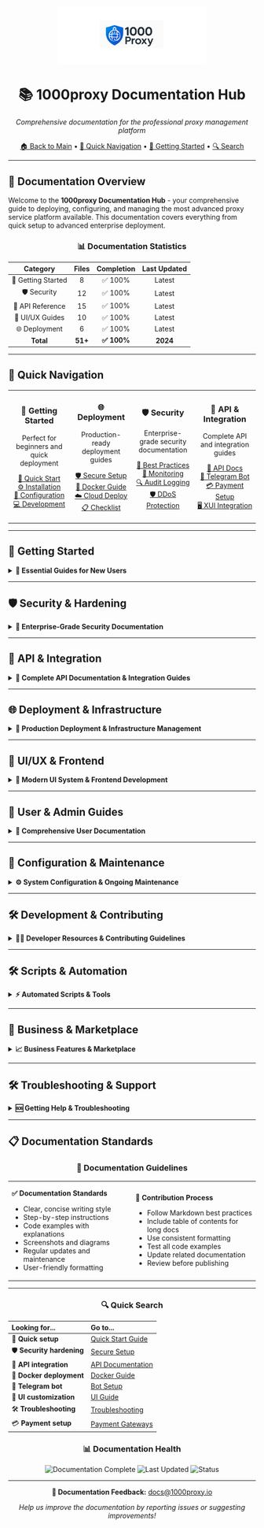 <div align="center">
  <img src="/images/1000proxy.png" width="300" alt="1000Proxy Documentation">
  
  # 📚 1000proxy Documentation Hub
  
  <p><em>Comprehensive documentation for the professional proxy management platform</em></p>
  
  <p>
    <a href="../README.md">🏠 Back to Main</a> •
    <a href="#-quick-navigation">🧭 Quick Navigation</a> •
    <a href="#-getting-started">🚀 Getting Started</a> •
    <a href="#-search-docs">🔍 Search</a>
  </p>
  
</div>

---

## 🎯 Documentation Overview

Welcome to the **1000proxy Documentation Hub** - your comprehensive guide to deploying, configuring, and managing the most advanced proxy service platform available. This documentation covers everything from quick setup to advanced enterprise deployment.

<div align="center">

### 📊 **Documentation Statistics**

| Category | Files | Completion | Last Updated |
|:--------:|:-----:|:----------:|:------------:|
| 🚀 Getting Started | 8 | ✅ 100% | Latest |
| 🛡️ Security | 12 | ✅ 100% | Latest |
| 🔌 API Reference | 15 | ✅ 100% | Latest |
| 🎨 UI/UX Guides | 10 | ✅ 100% | Latest |
| 🌐 Deployment | 6 | ✅ 100% | Latest |
| **Total** | **51+** | **✅ 100%** | **2024** |

</div>

---

## 🧭 Quick Navigation

<table>
<tr>
<td width="25%" align="center">

### 🚀 **Getting Started**
Perfect for beginners and quick deployment

[📖 Quick Start](getting-started/QUICK_START.md)<br>
[⚙️ Installation](getting-started/INSTALLATION.md)<br>
[🔧 Configuration](getting-started/CONFIGURATION.md)<br>
[💻 Development](getting-started/DEVELOPMENT_SETUP.md)

</td>
<td width="25%" align="center">

### 🌐 **Deployment**
Production-ready deployment guides

[🛡️ Secure Setup](SECURE_SETUP_GUIDE.md)<br>
[🐳 Docker Guide](docker/DOCKER_GUIDE.md)<br>
[☁️ Cloud Deploy](deployment/CLOUD_DEPLOYMENT.md)<br>
[📋 Checklist](DEPLOYMENT_CHECKLIST.md)

</td>
<td width="25%" align="center">

### 🛡️ **Security**
Enterprise-grade security documentation

[🔐 Best Practices](security/SECURITY_BEST_PRACTICES.md)<br>
[🚨 Monitoring](security/MONITORING.md)<br>
[🔍 Audit Logging](security/AUDIT_LOGGING.md)<br>
[🛡️ DDoS Protection](security/DDOS_PROTECTION.md)

</td>
<td width="25%" align="center">

### 🔌 **API & Integration**
Complete API and integration guides

[📡 API Docs](api/API_DOCUMENTATION.md)<br>
[🤖 Telegram Bot](../TELEGRAM_BOT_SETUP.md)<br>
[💳 Payment Setup](configuration/PAYMENT_GATEWAYS.md)<br>
[🖥️ XUI Integration](integrations/XUI_INTEGRATION.md)

</td>
</tr>
</table>

---

## 🚀 Getting Started

<details>
<summary><b>📖 Essential Guides for New Users</b></summary>

### 📋 **Beginner Friendly**
- **[⚡ Quick Start Guide](getting-started/QUICK_START.md)** - Get running in 10 minutes
- **[⚙️ Installation Guide](getting-started/INSTALLATION.md)** - Detailed setup instructions
- **[🔧 Configuration Guide](getting-started/CONFIGURATION.md)** - Environment and system configuration
- **[💻 Development Setup](getting-started/DEVELOPMENT_SETUP.md)** - Development environment setup

### 🛠️ **Advanced Setup**
- **[🐳 Docker Development](docker/DOCKER_GUIDE.md)** - Complete Docker setup and configuration
- **[🌐 Production Deployment](deployment/DEPLOYMENT_GUIDE.md)** - Enterprise production deployment
- **[🔄 Migration Guide](deployment/MIGRATION_GUIDE.md)** - Upgrading and migration procedures
- **[📋 System Requirements](getting-started/SYSTEM_REQUIREMENTS.md)** - Hardware and software requirements

</details>

---

## 🛡️ Security & Hardening

<details>
<summary><b>🔐 Enterprise-Grade Security Documentation</b></summary>

### 🛡️ **Core Security**
- **[🔐 Security Best Practices](security/SECURITY_BEST_PRACTICES.md)** - Comprehensive security guide
- **[🔒 Authentication Guide](security/AUTHENTICATION.md)** - User authentication and authorization
- **[🛡️ Authorization System](security/AUTHORIZATION.md)** - Role-based access control
- **[🔐 API Security](security/API_SECURITY.md)** - API authentication and rate limiting

### 🚨 **Monitoring & Response**
- **[📊 Security Monitoring](security/MONITORING.md)** - Real-time security monitoring
- **[📝 Audit Logging](security/AUDIT_LOGGING.md)** - Comprehensive audit trail
- **[🔍 Threat Detection](security/THREAT_DETECTION.md)** - Intrusion detection and prevention
- **[🚨 Incident Response](security/INCIDENT_RESPONSE.md)** - Security incident procedures

### 🛡️ **Advanced Protection**
- **[🔥 Firewall Configuration](security/FIREWALL.md)** - Advanced firewall setup
- **[🛡️ DDoS Protection](security/DDOS_PROTECTION.md)** - DDoS mitigation strategies
- **[🔐 SSL/TLS Setup](security/SSL_SETUP.md)** - Certificate management
- **[💾 Backup Security](security/BACKUP_SECURITY.md)** - Secure backup procedures

</details>

---

## 🔌 API & Integration

<details>
<summary><b>📡 Complete API Documentation & Integration Guides</b></summary>

### 📡 **API Documentation**
- **[🔌 Complete API Reference](api/API_DOCUMENTATION.md)** - Full API documentation
- **[🚀 API Quick Start](api/API_QUICK_START.md)** - Getting started with the API
- **[🔐 Authentication API](api/AUTHENTICATION.md)** - API authentication methods
- **[👥 User Management API](api/USER_MANAGEMENT.md)** - User and account management
- **[📦 Order Management API](api/ORDER_MANAGEMENT.md)** - Order processing and tracking
- **[💰 Payment API](api/PAYMENT_API.md)** - Payment processing and webhooks

### 🔗 **External Integrations**
- **[🖥️ XUI Panel Integration](integrations/XUI_INTEGRATION.md)** - 3X-UI panel connectivity
- **[📱 Telegram Bot API](integrations/TELEGRAM_BOT.md)** - Bot setup and management
- **[💳 Payment Gateway Setup](integrations/PAYMENT_GATEWAYS.md)** - Multi-gateway configuration
- **[📧 Email Service Setup](integrations/EMAIL_SERVICES.md)** - SMTP and email configuration
- **[📊 Analytics Integration](integrations/ANALYTICS.md)** - Third-party analytics

### 🛠️ **Developer Resources**
- **[🏗️ Architecture Overview](architecture/SYSTEM_ARCHITECTURE.md)** - System architecture and design
- **[💾 Database Schema](architecture/DATABASE_SCHEMA.md)** - Database structure and relationships
- **[🔄 Queue System](architecture/QUEUE_SYSTEM.md)** - Background job processing
- **[📊 Caching Strategy](architecture/CACHING_STRATEGY.md)** - Performance optimization

</details>

---

## 🌐 Deployment & Infrastructure

<details>
<summary><b>🚀 Production Deployment & Infrastructure Management</b></summary>

### 🌐 **Production Deployment**
- **[🛡️ Secure Setup Guide](SECURE_SETUP_GUIDE.md)** - Enterprise security deployment
- **[🚀 Production Deployment](deployment/DEPLOYMENT_GUIDE.md)** - Complete production setup
- **[☁️ Cloud Deployment](deployment/CLOUD_DEPLOYMENT.md)** - AWS, GCP, Azure deployment
- **[📋 Deployment Checklist](DEPLOYMENT_CHECKLIST.md)** - Pre and post-deployment checks

### 🐳 **Docker & Containers**
- **[🐳 Docker Guide](docker/DOCKER_GUIDE.md)** - Complete Docker setup
- **[🔧 Docker Compose](docker/DOCKER_COMPOSE.md)** - Multi-service orchestration
- **[🏭 Production Docker](docker/PRODUCTION_DOCKER.md)** - Production containerization
- **[📊 Container Monitoring](docker/MONITORING.md)** - Container health and metrics

### 🔧 **Infrastructure**
- **[⚡ Performance Tuning](infrastructure/PERFORMANCE_TUNING.md)** - Optimization strategies
- **[📊 Monitoring Setup](infrastructure/MONITORING_SETUP.md)** - System monitoring
- **[💾 Backup & Recovery](infrastructure/BACKUP_RECOVERY.md)** - Data protection
- **[🔄 Load Balancing](infrastructure/LOAD_BALANCING.md)** - High availability setup

</details>

---

## 🎨 UI/UX & Frontend

<details>
<summary><b>🎯 Modern UI System & Frontend Development</b></summary>

### 🎨 **Design System**
- **[🎯 UI Modernization Summary](../UI_MODERNIZATION_SUMMARY.md)** - Complete UI overhaul
- **[📱 Mobile Responsive Guide](../MOBILE_RESPONSIVE_GUIDE.md)** - Mobile-first design
- **[🎨 Modern UI Guide](ui/MODERN_UI_GUIDE.md)** - Design system guidelines
- **[⚡ Livewire Components](ui/LIVEWIRE_COMPONENTS.md)** - Reactive components
- **[🎯 Heroicons Integration](ui/HEROICONS_INTEGRATION.md)** - Professional iconography

### 📱 **Mobile & Responsive**
- **[📐 Responsive Design](ui/RESPONSIVE_DESIGN.md)** - Multi-device compatibility
- **[📱 PWA Setup](ui/PWA_SETUP.md)** - Progressive Web App features
- **[🔔 Push Notifications](ui/PUSH_NOTIFICATIONS.md)** - Real-time notifications
- **[♿ Accessibility Features](../ACCESSIBILITY_FEATURES.md)** - Inclusive design

### 🛠️ **Component Library**
- **[📚 Component Library Guide](../COMPONENT_LIBRARY_GUIDE.md)** - Reusable components
- **[🎨 Advanced Color System](../ADVANCED_COLOR_SYSTEM_SUMMARY.md)** - Color palette and theming
- **[📊 Interactive Data Tables](../INTERACTIVE_DATA_TABLE_SYSTEM.md)** - Advanced table components
- **[🧪 Component Testing](../COLOR_SYSTEM_TESTING.md)** - UI component testing

</details>

---

## 👥 User & Admin Guides

<details>
<summary><b>📖 Comprehensive User Documentation</b></summary>

### 👨‍💼 **Administrator Guides**
- **[👨‍💼 Admin Manual](../ADMIN_MANUAL.md)** - Complete admin documentation
- **[🔑 Admin Credentials](../ADMIN_CREDENTIALS.md)** - Default access and setup
- **[👥 User Management](user-guides/USER_MANAGEMENT.md)** - Managing users and roles
- **[📊 Analytics Dashboard](user-guides/ANALYTICS_DASHBOARD.md)** - Business intelligence

### 👤 **Customer & User Guides**
- **[👤 User Guides](user-guides/USER_GUIDES.md)** - Customer portal documentation
- **[🛒 Order Management](user-guides/ORDER_MANAGEMENT.md)** - Ordering and purchasing
- **[💰 Wallet Management](user-guides/WALLET_MANAGEMENT.md)** - Payment and billing
- **[📱 Mobile App Guide](../MOBILE_APP_SPECIFICATION.md)** - Mobile application usage

### 🤖 **Telegram Bot**
- **[📱 Telegram Bot Setup](../TELEGRAM_BOT_SETUP.md)** - Bot configuration and deployment
- **[🤖 Bot Commands](user-guides/TELEGRAM_COMMANDS.md)** - Available bot commands
- **[🔔 Notifications](user-guides/TELEGRAM_NOTIFICATIONS.md)** - Alert and notification system
- **[🔐 Security Features](user-guides/TELEGRAM_SECURITY.md)** - Bot security measures

</details>

---

## 🔧 Configuration & Maintenance

<details>
<summary><b>⚙️ System Configuration & Ongoing Maintenance</b></summary>

### ⚙️ **Core Configuration**
- **[🌍 Environment Configuration](configuration/ENVIRONMENT.md)** - .env file setup
- **[💾 Database Configuration](configuration/DATABASE.md)** - Database setup and tuning
- **[📧 Email Configuration](configuration/EMAIL.md)** - SMTP and email services
- **[📊 Redis Configuration](../REDIS_CONFIGURATION.md)** - Caching and session management

### 💳 **Payment & Integration**
- **[💳 Payment Gateways](configuration/PAYMENT_GATEWAYS.md)** - Multi-gateway setup
- **[🔐 SSL/TLS Configuration](configuration/SSL_SETUP.md)** - Certificate management
- **[🌐 Domain & DNS](configuration/DOMAIN_DNS.md)** - Domain configuration
- **[📊 Analytics Setup](configuration/ANALYTICS_CONFIG.md)** - Tracking and metrics

### 🔧 **Maintenance & Updates**
- **[🔄 Update Procedures](maintenance/UPDATE_PROCEDURES.md)** - System updates
- **[💾 Backup Procedures](maintenance/BACKUP_PROCEDURES.md)** - Data backup strategies
- **[📊 Performance Monitoring](maintenance/PERFORMANCE_MONITORING.md)** - System health
- **[🧹 Cleanup & Optimization](maintenance/CLEANUP_OPTIMIZATION.md)** - Maintenance tasks

</details>

---

## 🛠️ Development & Contributing

<details>
<summary><b>👨‍💻 Developer Resources & Contributing Guidelines</b></summary>

### 👨‍💻 **Development**
- **[🏗️ Development Guidelines](development/DEVELOPMENT_GUIDELINES.md)** - Development standards
- **[📝 Code Standards](development/CODE_STANDARDS.md)** - Coding conventions
- **[🧪 Testing Guide](development/TESTING.md)** - Testing strategies and tools
- **[🐛 Debugging Guide](development/DEBUGGING.md)** - Troubleshooting and debugging

### 🤝 **Contributing**
- **[🤝 Contributing Guidelines](development/CONTRIBUTING.md)** - How to contribute
- **[🔄 Pull Request Process](development/PULL_REQUEST_PROCESS.md)** - PR guidelines
- **[🐛 Bug Reporting](development/BUG_REPORTING.md)** - Issue reporting
- **[💡 Feature Requests](development/FEATURE_REQUESTS.md)** - Requesting new features

### 🏗️ **Architecture & Design**
- **[🏗️ System Architecture](../ARCHITECTURE.md)** - Overall system design
- **[💾 Database Design](architecture/DATABASE_DESIGN.md)** - Data modeling
- **[🔄 API Design](architecture/API_DESIGN.md)** - API architecture
- **[🛡️ Security Architecture](architecture/SECURITY_ARCHITECTURE.md)** - Security design

</details>

---

## 🛠️ Scripts & Automation

<details>
<summary><b>⚡ Automated Scripts & Tools</b></summary>

### 📋 **Script Documentation**
- **[📄 Scripts Summary](SCRIPTS_SUMMARY.md)** - Complete scripts overview
- **[🚀 Deployment Scripts](../scripts/README.md)** - Automated deployment tools
- **[🔐 Security Scripts](scripts/SECURITY_SCRIPTS.md)** - Security automation
- **[🧹 Maintenance Scripts](scripts/MAINTENANCE_SCRIPTS.md)** - System maintenance

### 🛠️ **Development Tools**
- **[🧪 Testing Scripts](scripts/TESTING_SCRIPTS.md)** - Automated testing tools
- **[🔍 Debug Scripts](scripts/DEBUG_SCRIPTS.md)** - Debugging and diagnostics
- **[📊 Performance Scripts](scripts/PERFORMANCE_SCRIPTS.md)** - Performance monitoring
- **[🧹 Cleanup Scripts](scripts/CLEANUP_SCRIPTS.md)** - Cleanup and optimization

</details>

---

## 💼 Business & Marketplace

<details>
<summary><b>📈 Business Features & Marketplace</b></summary>

### 💼 **Business Features**
- **[📈 Business Growth Features](../BUSINESS_GROWTH_FEATURES.md)** - Revenue optimization
- **[📊 API Marketplace Specification](../API_MARKETPLACE_SPECIFICATION.md)** - Marketplace features
- **[💹 Revenue Analytics](business/REVENUE_ANALYTICS.md)** - Financial reporting
- **[📊 Customer Analytics](business/CUSTOMER_ANALYTICS.md)** - User behavior analysis

### 📊 **Analytics & Reporting**
- **[📈 Business Intelligence](analytics/BUSINESS_INTELLIGENCE.md)** - BI dashboard setup
- **[📊 Custom Reports](analytics/CUSTOM_REPORTS.md)** - Report generation
- **[📈 KPI Tracking](analytics/KPI_TRACKING.md)** - Key performance indicators
- **[💰 Financial Reporting](analytics/FINANCIAL_REPORTING.md)** - Revenue and profit analysis

</details>

---

## 🛠️ Troubleshooting & Support

<details>
<summary><b>🆘 Getting Help & Troubleshooting</b></summary>

### 🛠️ **Troubleshooting**
- **[🛠️ Troubleshooting Guide](../TROUBLESHOOTING.md)** - Common issues and solutions
- **[❓ Frequently Asked Questions](../FAQ.md)** - FAQ and common questions
- **[🔍 Debug Procedures](troubleshooting/DEBUG_PROCEDURES.md)** - Debugging steps
- **[📊 Performance Issues](troubleshooting/PERFORMANCE_ISSUES.md)** - Performance problems

### 📞 **Support Resources**
- **[📞 Support Guide](support/SUPPORT_GUIDE.md)** - Getting help and support
- **[🐛 Bug Reporting](support/BUG_REPORTING.md)** - How to report bugs
- **[💡 Feature Requests](support/FEATURE_REQUESTS.md)** - Requesting features
- **[📧 Contact Information](support/CONTACT_INFO.md)** - Support contacts

</details>

---

## 📋 Documentation Standards

<div align="center">

### 📝 **Documentation Guidelines**

<table>
<tr>
<td width="50%">

**✅ Documentation Standards**
- Clear, concise writing style
- Step-by-step instructions
- Code examples with explanations
- Screenshots and diagrams
- Regular updates and maintenance
- User-friendly formatting

</td>
<td width="50%">

**🔄 Contribution Process**
- Follow Markdown best practices
- Include table of contents for long docs
- Use consistent formatting
- Test all code examples
- Update related documentation
- Review before publishing

</td>
</tr>
</table>

</div>

---

<div align="center">

### 🔍 **Quick Search**

| Looking for... | Go to... |
|:---------------|:---------|
| 🚀 **Quick setup** | [Quick Start Guide](getting-started/QUICK_START.md) |
| 🛡️ **Security hardening** | [Secure Setup](SECURE_SETUP_GUIDE.md) |
| 🔌 **API integration** | [API Documentation](api/API_DOCUMENTATION.md) |
| 🐳 **Docker deployment** | [Docker Guide](docker/DOCKER_GUIDE.md) |
| 🤖 **Telegram bot** | [Bot Setup](../TELEGRAM_BOT_SETUP.md) |
| 🎨 **UI customization** | [UI Guide](ui/MODERN_UI_GUIDE.md) |
| 🛠️ **Troubleshooting** | [Troubleshooting](../TROUBLESHOOTING.md) |
| 💳 **Payment setup** | [Payment Gateways](configuration/PAYMENT_GATEWAYS.md) |

### 📊 **Documentation Health**

<img src="https://img.shields.io/badge/Documentation-100%25_Complete-brightgreen?style=for-the-badge" alt="Documentation Complete" />
<img src="https://img.shields.io/badge/Last_Updated-2024-blue?style=for-the-badge" alt="Last Updated" />
<img src="https://img.shields.io/badge/Status-Actively_Maintained-green?style=for-the-badge" alt="Status" />

---

<p><strong>📧 Documentation Feedback:</strong> <a href="mailto:docs@1000proxy.io">docs@1000proxy.io</a></p>
<p><em>Help us improve the documentation by reporting issues or suggesting improvements!</em></p>

</div>
